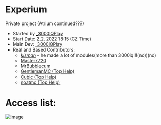 # Experium
Private project (Atrium continued???) <br />
- Started by [_3000IQPlay](https://github.com/3000IQPlay) <br />
- Start Date: 2.2. 2022 18:15 (CZ Time)
- Main Dev: [_3000IQPlay](https://github.com/3000IQPlay)
- Real and Based Contributors: 
  - [_kisman_](https://github.com/kisman2000) - he made a lot of modules(more than 3000iq!!!(no))(no)
  - [Master7720](https://github.com/master7720)
  - [MrBubblecum](https://github.com/MrBubblegum)
  - [GentlemanMC (Top Help)](https://github.com/GentlemanMC)
  - [Cubic (Top Help)](https://github.com/Cuubicc)
  - [noatmc (Top Help)](https://github.com/noatmc)

# Access list:
![image](https://user-images.githubusercontent.com/75604883/204055462-b9c411a1-66ec-4511-b5f8-5a5e2e23f486.png)
